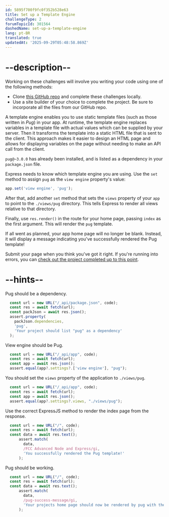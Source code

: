 ```yaml
---
id: 5895f700f9fc0f352b528e63
title: Set up a Template Engine
challengeType: 2
forumTopicId: 301564
dashedName: set-up-a-template-engine
lang: pt-BR
translated: true
updatedAt: '2025-09-29T05:48:58.869Z'
---
```


# --description--

Working on these challenges will involve you writing your code using one of the following methods:

- Clone <a href="https://github.com/freeCodeCamp/boilerplate-advancednode/" target="_blank" rel="noopener noreferrer nofollow">this GitHub repo</a> and complete these challenges locally.
- Use a site builder of your choice to complete the project. Be sure to incorporate all the files from our GitHub repo.

A template engine enables you to use static template files (such as those written in *Pug*) in your app. At runtime, the template engine replaces variables in a template file with actual values which can be supplied by your server. Then it transforms the template into a static HTML file that is sent to the client. This approach makes it easier to design an HTML page and allows for displaying variables on the page without needing to make an API call from the client.

`pug@~3.0.0` has already been installed, and is listed as a dependency in your `package.json` file.

Express needs to know which template engine you are using. Use the `set` method to assign `pug` as the `view engine` property's value:

```javascript
app.set('view engine', 'pug');
```

After that, add another `set` method that sets the `views` property of your `app` to point to the `./views/pug` directory. This tells Express to render all views relative to that directory.

Finally, use `res.render()` in the route for your home page, passing `index` as the first argument. This will render the `pug` template.

If all went as planned, your app home page will no longer be blank. Instead, it will display a message indicating you've successfully rendered the Pug template!

Submit your page when you think you've got it right. If you're running into errors, you can <a href="https://forum.freecodecamp.org/t/advanced-node-and-express/567135#set-up-a-template-engine-1" target="_blank" rel="noopener noreferrer nofollow">check out the project completed up to this point</a>.

# --hints--

Pug should be a dependency.

```js
  const url = new URL("/_api/package.json", code);
  const res = await fetch(url);
  const packJson = await res.json();
  assert.property(
    packJson.dependencies,
    'pug',
    'Your project should list "pug" as a dependency'
  );
```

View engine should be Pug.

```js
  const url = new URL("/_api/app", code);
  const res = await fetch(url);
  const app = await res.json();
  assert.equal(app?.settings?.['view engine'], "pug");
```

You should set the `views` property of the application to `./views/pug`.

```js
  const url = new URL("/_api/app", code);
  const res = await fetch(url);
  const app = await res.json();
  assert.equal(app?.settings?.views, "./views/pug");
```

Use the correct ExpressJS method to render the index page from the response.

```js
  const url = new URL("/", code);
  const res = await fetch(url);
  const data = await res.text();
      assert.match(
        data,
        /FCC Advanced Node and Express/gi,
        'You successfully rendered the Pug template!'
      );
```

Pug should be working.

```js
  const url = new URL("/", code);
  const res = await fetch(url);
  const data = await res.text();
      assert.match(
        data,
        /pug-success-message/gi,
        'Your projects home page should now be rendered by pug with the projects .pug file unaltered'
      );
```

